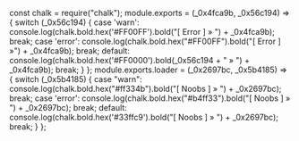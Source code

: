 const chalk = require("chalk");
module.exports = (_0x4fca9b, _0x56c194) => {
  switch (_0x56c194) {
    case 'warn':
      console.log(chalk.bold.hex('#FF00FF').bold("[ Error ] » ") + _0x4fca9b);
      break;
    case 'error':
      console.log(chalk.bold.hex("#FF00FF").bold("[ Error ] »") + _0x4fca9b);
      break;
    default:
      console.log(chalk.bold.hex('#FF0000').bold(_0x56c194 + " » ") + _0x4fca9b);
      break;
  }
};
module.exports.loader = (_0x2697bc, _0x5b4185) => {
  switch (_0x5b4185) {
    case "warn":
      console.log(chalk.bold.hex("#ff334b").bold("[ Noobs ] » ") + _0x2697bc);
      break;
    case 'error':
      console.log(chalk.bold.hex("#b4ff33").bold("[ Noobs ] » ") + _0x2697bc);
      break;
    default:
      console.log(chalk.bold.hex('#33ffc9').bold("[ Noobs ] » ") + _0x2697bc);
      break;
  }
};
